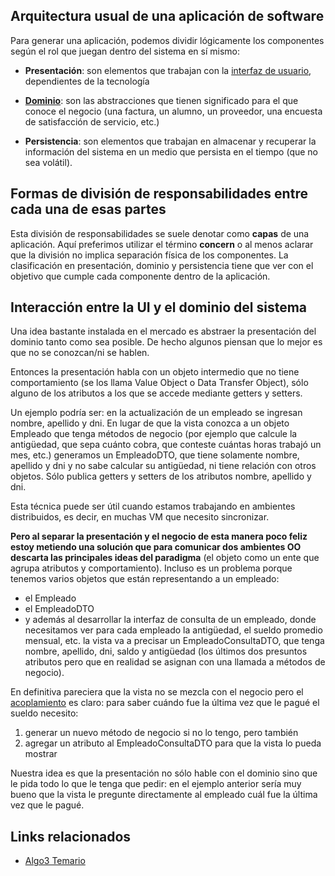 Arquitectura usual de una aplicación de software
------------------------------------------------

Para generar una aplicación, podemos dividir lógicamente los componentes según el rol que juegan dentro del sistema en sí mismo:

-   **Presentación**: son elementos que trabajan con la [interfaz de usuario](definiciones-iniciales-de-ui--que-es-una-interfaz-de-usuario-.html), dependientes de la tecnología

<!-- -->

-   **[Dominio](definiciones-iniciales-de-ui--que-es-el-modelo-de-dominio-.html)**: son las abstracciones que tienen significado para el que conoce el negocio (una factura, un alumno, un proveedor, una encuesta de satisfacción de servicio, etc.)

<!-- -->

-   **Persistencia**: son elementos que trabajan en almacenar y recuperar la información del sistema en un medio que persista en el tiempo (que no sea volátil).

Formas de división de responsabilidades entre cada una de esas partes
---------------------------------------------------------------------

Esta división de responsabilidades se suele denotar como **capas** de una aplicación. Aquí preferimos utilizar el término **concern** o al menos aclarar que la división no implica separación física de los componentes. La clasificación en presentación, dominio y persistencia tiene que ver con el objetivo que cumple cada componente dentro de la aplicación.

Interacción entre la UI y el dominio del sistema
------------------------------------------------

Una idea bastante instalada en el mercado es abstraer la presentación del dominio tanto como sea posible. De hecho algunos piensan que lo mejor es que no se conozcan/ni se hablen.

Entonces la presentación habla con un objeto intermedio que no tiene comportamiento (se los llama Value Object o Data Transfer Object), sólo alguno de los atributos a los que se accede mediante getters y setters.

Un ejemplo podría ser: en la actualización de un empleado se ingresan nombre, apellido y dni. En lugar de que la vista conozca a un objeto Empleado que tenga métodos de negocio (por ejemplo que calcule la antigüedad, que sepa cuánto cobra, que conteste cuántas horas trabajó un mes, etc.) generamos un EmpleadoDTO, que tiene solamente nombre, apellido y dni y no sabe calcular su antigüedad, ni tiene relación con otros objetos. Sólo publica getters y setters de los atributos nombre, apellido y dni.

Esta técnica puede ser útil cuando estamos trabajando en ambientes distribuidos, es decir, en muchas VM que necesito sincronizar.

**Pero al separar la presentación y el negocio de esta manera poco feliz estoy metiendo una solución que para comunicar dos ambientes OO descarta las principales ideas del paradigma** (el objeto como un ente que agrupa atributos y comportamiento). Incluso es un problema porque tenemos varios objetos que están representando a un empleado:

-   el Empleado
-   el EmpleadoDTO
-   y además al desarrollar la interfaz de consulta de un empleado, donde necesitamos ver para cada empleado la antigüedad, el sueldo promedio mensual, etc. la vista va a precisar un EmpleadoConsultaDTO, que tenga nombre, apellido, dni, saldo y antigüedad (los últimos dos presuntos atributos pero que en realidad se asignan con una llamada a métodos de negocio).

En definitiva pareciera que la vista no se mezcla con el negocio pero el [acoplamiento](conceptos-basicos-del-diseno-acoplamiento.html) es claro: para saber cuándo fue la última vez que le pagué el sueldo necesito:

1.  generar un nuevo método de negocio si no lo tengo, pero también
2.  agregar un atributo al EmpleadoConsultaDTO para que la vista lo pueda mostrar

Nuestra idea es que la presentación no sólo hable con el dominio sino que le pida todo lo que le tenga que pedir: en el ejemplo anterior sería muy bueno que la vista le pregunte directamente al empleado cuál fue la última vez que le pagué.

Links relacionados
------------------

-   [Algo3 Temario](algo3-temario.html)

